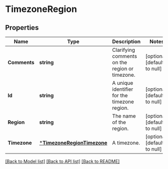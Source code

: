# TimezoneRegion

## Properties
Name | Type | Description | Notes
------------ | ------------- | ------------- | -------------
**Comments** | **string** | Clarifying comments on the region or timezone. | [optional] [default to null]
**Id** | **string** | A unique identifier for the timezone region. | [optional] [default to null]
**Region** | **string** | The name of the region. | [optional] [default to null]
**Timezone** | [***TimezoneRegionTimezone**](TimezoneRegionTimezone.md) | A timezone. | [optional] [default to null]

[[Back to Model list]](../README.md#documentation-for-models) [[Back to API list]](../README.md#documentation-for-api-endpoints) [[Back to README]](../README.md)


